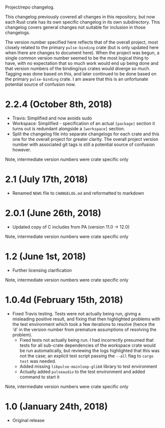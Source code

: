 Project/repo changelog.

This changelog previously covered all changes in this repository, but now each Rust crate has its
own specific changelog in its own subdirectory. This changelog covers general changes not suitable
for inclusion in those changelogs.

The version number specified here reflects that of the overall project, most closely related to the
primary `pulse-binding` crate (but is only updated here when there are changes to document here).
When the project was begun, a single common version number seemed to be the most logical thing to
have, with no expectation that so much work would end up being done and that version numbers of the
binding/sys crates would diverge so much. Tagging was done based on this, and later continued to
be done based on the primary `pulse-binding` crate. I am aware that this is an unfortunate potential
source of confusion now.

# 2.2.4 (October 8th, 2018)

 * Travis: Simplified and now avoids sudo
 * Workspace: Simplified - specification of an actual `[package]` section it turns out is redundant
   alongside a `[workspace]` section.
 * Split the changelog file into separate changelogs for each crate and this one for the overall
   project for greater clarity. The overall project version number with associated git tags is still
   a potential source of confusion however.

Note, intermediate version numbers were crate specific only

# 2.1 (July 17th, 2018)

 * Renamed `NEWS` file to `CHANGELOG.md` and reformatted to markdown

# 2.0.1 (June 26th, 2018)

 * Updated copy of C includes from PA (version 11.0 → 12.0)

Note, intermediate version numbers were crate specific only

# 1.2 (June 1st, 2018)

 * Further licensing clarification

Note, intermediate version numbers were crate specific only

# 1.0.4d (February 15th, 2018)

 * Fixed Travis testing. Tests were not actually being run, giving a misleading positive result, and
   fixing that then highlighted problems with the test environment which took a few iterations to
   resolve (hence the 'd' in the version number from premature assumptions of resolving the
   problem).
    - Fixed tests not actually being run. I had incorrectly presumed that tests for all sub-crate
      dependencies of the workspace crate would be run automatically, but reviewing the logs
      highlighted that this was not the case; an explicit test script passing the `--all` flag to
      `cargo test` was needed.
    - Added missing `libpulse-mainloop-glib0` library to test environment
    - Actually added `pulseaudio` to the test environment and added command to start it

Note, intermediate version numbers were crate specific only

# 1.0 (January 24th, 2018)

 * Original release
